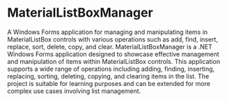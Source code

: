 # MaterialListBoxManager
A Windows Forms application for managing and manipulating items in MaterialListBox controls with various operations such as add, find, insert, replace, sort, delete, copy, and clear.
MaterialListBoxManager is a .NET Windows Forms application designed to showcase effective management and manipulation of items within MaterialListBox controls. This application supports a wide range of operations including adding, finding, inserting, replacing, sorting, deleting, copying, and clearing items in the list. The project is suitable for learning purposes and can be extended for more complex use cases involving list management.
